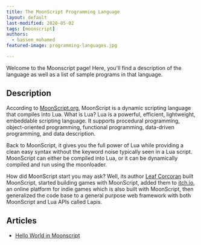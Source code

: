 ```yaml
---
title: The MoonScript Programming Language
layout: default
last-modified: 2020-05-02
tags: [moonscript]
authors:
  - bassem_mohamed
featured-image: programming-languages.jpg

---
```


Welcome to the Moonscript page! Here, you'll find a description of the language as well as a list of sample programs in that language.

## Description

According to [MoonScript.org][1], MoonScript is a dynamic scripting language that
compiles into Lua. What is Lua? Lua is a powerful, efficient, lightweight,
embeddable scripting language. It supports procedural programming, object-oriented
programming, functional programming, data-driven programming, and data description.

Back to MoonScript, it gives you the full power of Lua while providing a clean
easy syntax without the keyword noise typically seen in a Lua script. MoonScript
can either be compiled into Lua, or it can be dynamically compiled and run using
the moonloader.

How did MoonScript start you may ask? Well, its author [Leaf Corcoran][2] built
MoonScript, started building games with MoonScript, added them to [itch.io][3], an
online platform for indie games which is also built with MoonScript, then
generalized the code base to a general purpose web framework with both
MoonScript and Lua APIs called Lapis.

[1]: https://moonscript.org/
[2]: https://www.gamedeveloper.com/business/q-a-itch-io-interview-with-leaf-corcoran
[3]: https://itch.io/


## Articles

- [Hello World in Moonscript](https://sampleprograms.io/projects/hello-world/moonscript)
